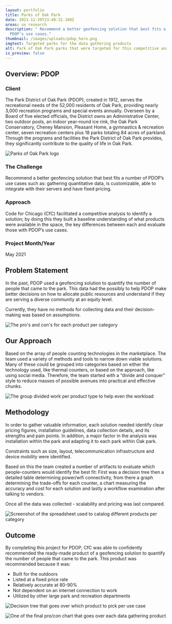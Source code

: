 ```yaml
---
layout: portfolio
title: Parks of Oak Park
date: 2021-12-29T23:49:32.109Z
areas: ux research
description: " Recommend a better geofencing solution that best fits a number of
  PDOP’s use cases."
thumbnail: /images/uploads/pdop_hero.png
imgtext: Targeted parks for the data gathering products
alt: Park of Oak Park parks that were targeted for this competitive analysis
is_preview: false
---
```

## Overview: PDOP

### Client

The Park District of Oak Park (PDOP), created in 1912, serves the recreational needs of the 52,000 residents of Oak Park, providing nearly 3,000 recreation programs and special events annually. Overseen by a Board of five elected officials, the District owns an Administrative Center, two outdoor pools, an indoor year-round ice rink, the Oak Park Conservatory, Cheney Mansion, Pleasant Home, a gymnastics & recreation center, seven recreation centers plus 18 parks totaling 84 acres of parkland. Through the programs and facilities the Park District of Oak Park provides, they significantly contribute to the quality of life in Oak Park.

![Parks of Oak Park logo](/images/uploads/pdop-logo.png "Parks of Oak Park logo")

### The Challenge

Recommend a better geofencing solution that best fits a number of PDOP’s use cases such as: gathering quantitative data, is customizable, able to integrate with their servers and have fixed pricing.

### Approach

Code for Chicago (CfC) facilitated a competitive analysis to identify a solution; by doing this they built a baseline understanding of what products were available in the space, the key differences between each and evaluate those with PDOP’s use cases.

### Project Month/Year

May 2021



## Problem Statement

In the past, PDOP used a geofencing solution to quantify the number of people that came to the park. This data had the possibly to help PDOP make better decisions on how to allocate public resources and understand if they are serving a diverse community at an equity level.

Currently, they have no methods for collecting data and their decision-making was based on assumptions.

![The pro's and con's for each product per category](/images/uploads/copy-of-product-spectrum-comparison.png "The pro's and con's for each product per category")



## Our Approach

Based on the array of people counting technologies in the marketplace. The team used a variety of methods and tools to narrow down viable solutions. Many of these could be grouped into categories based on either the technology used, like thermal counters, or based on the approach, like using social media. Therefore, the team started with a “divide and conquer” style to reduce masses of possible avenues into practical and effective chunks.

![The group divided work per product type to help even the workload](/images/uploads/pdop-timeline-_-collaboration-divided-work.jpg "The group divided work per product type to help even the workload")

## Methodology

In order to gather valuable information, each solution needed identify clear pricing figures, installation guidelines, data collection details, and its strengths and pain points. In addition, a major factor in the analysis was installation within the park and adapting it to each park within Oak park.

Constraints such as size, layout, telecommunication infrastructure and device mobility were identified.

Based on this the team created a number of artifacts to evaluate which people-counters would identify the best fit: First was a decision tree then a detailed table determining power/wifi connectivity, from there a graph determining the trade-offs for each counter, a chart measuring the accuracy and cost for each solution and lastly a workflow examination after talking to vendors.

Once all the data was collected - scalability and pricing was last compared.

![Screenshot of the spreadsheet used to catalog different products per category](/images/uploads/spreadsheet.png "Screenshot of the spreadsheet used to catalog different products per category")



## Outcome

By completing this project for PDOP, CfC was able to confidently recommended the ready-made product of a geofencing solution to quantify the number of people that came to the park. This product was recommended because it was:

* Built for the outdoors
* Listed at a fixed price rate
* Relatively accurate at 80-90%
* Not dependent on an internet connection to work
* Utilized by other large park and recreation departments

![Decision tree that goes over which product to pick per use case](/images/uploads/copy-of-decision-tree.png "Decision tree that goes over which product to pick per use case")

![One of the final pro/con chart that goes over each data gathering product](/images/uploads/data-collection.png "One of the final pro/con chart that goes over each data gathering product")